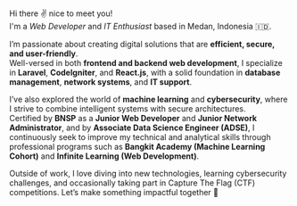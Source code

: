 Hi there ✌️ nice to meet you!  
I'm a _Web Developer_ and _IT Enthusiast_ based in Medan, Indonesia 🇮🇩.

I’m passionate about creating digital solutions that are **efficient, secure, and user-friendly**.  
Well-versed in both **frontend and backend web development**, I specialize in **Laravel**, **CodeIgniter**, and **React.js**, with a solid foundation in **database management**, **network systems**, and **IT support**.

I’ve also explored the world of **machine learning** and **cybersecurity**, where I strive to combine intelligent systems with secure architectures.  
Certified by **BNSP** as a **Junior Web Developer** and **Junior Network Administrator**, and by **Associate Data Science Engineer (ADSE)**, I continuously seek to improve my technical and analytical skills through professional programs such as **Bangkit Academy (Machine Learning Cohort)** and **Infinite Learning (Web Development)**.

Outside of work, I love diving into new technologies, learning cybersecurity challenges, and occasionally taking part in Capture The Flag (CTF) competitions. Let’s make something impactful together 🚀

